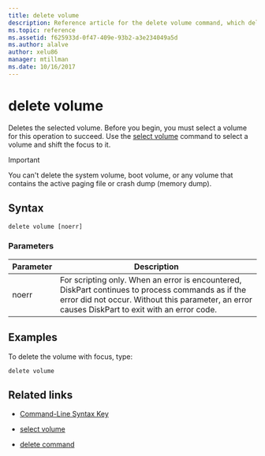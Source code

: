 ```yaml
---
title: delete volume
description: Reference article for the delete volume command, which deletes the selected volume.
ms.topic: reference
ms.assetid: f625933d-0f47-409e-93b2-a3e234049a5d
ms.author: alalve
author: xelu86
manager: mtillman
ms.date: 10/16/2017
---
```


# delete volume

Deletes the selected volume. Before you begin, you must select a volume for this operation to succeed. Use the [select volume](select-volume.md) command to select a volume and shift the focus to it.

> [!IMPORTANT]
> You can't delete the system volume, boot volume, or any volume that contains the active paging file or crash dump (memory dump).

## Syntax

```
delete volume [noerr]
```

### Parameters

| Parameter | Description |
| --------- | ----------- |
| noerr | For scripting only. When an error is encountered, DiskPart continues to process commands as if the error did not occur. Without this parameter, an error causes DiskPart to exit with an error code. |

## Examples

To delete the volume with focus, type:

```
delete volume
```

## Related links

- [Command-Line Syntax Key](command-line-syntax-key.md)

- [select volume](select-volume.md)

- [delete command](delete.md)
